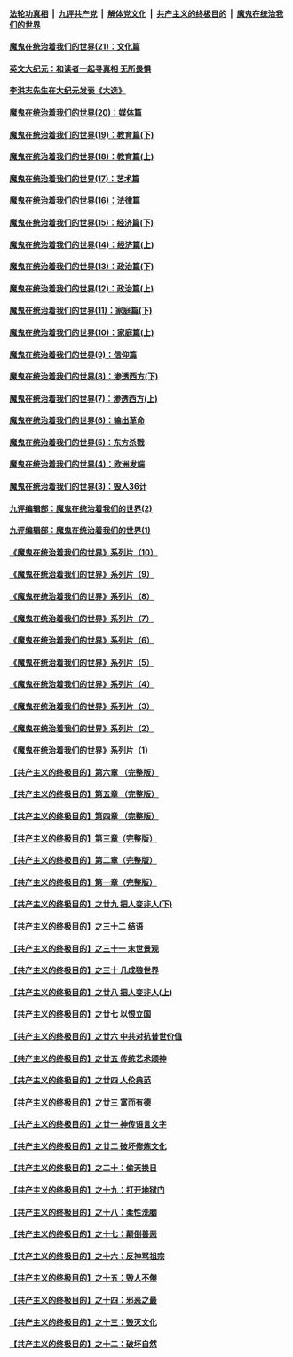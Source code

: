 

####  [法轮功真相](../../../../basic/blob/master/README.md?t=01290831) &nbsp;|&nbsp; [九评共产党](../../../../9ping.md/blob/master/README.md?t=01290831) &nbsp;|&nbsp; [解体党文化](../../../../jtdwh.md/blob/master/README.md?t=01290831)  &nbsp;|&nbsp; [共产主义的终极目的](../../../../gczydzjmd.md/blob/master/README.md?t=01290831) &nbsp;|&nbsp; [魔鬼在统治我们的世界](../../../../mgztzwmdsj.md/blob/master/README.md?t=01290831) 

#### [魔鬼在统治着我们的世界(21)：文化篇](../pages/nsc422/n10597706.md?t=01290831) 

#### [英文大纪元：和读者一起寻真相 无所畏惧](../pages/nsc422/n12542027.md?t=01290831) 

#### [李洪志先生在大纪元发表《大选》](../pages/nsc422/n12534746.md?t=01290831) 

#### [魔鬼在统治着我们的世界(20)：媒体篇](../pages/nsc422/n10586579.md?t=01290831) 

#### [魔鬼在统治着我们的世界(19)：教育篇(下)](../pages/nsc422/n10564808.md?t=01290831) 

#### [魔鬼在统治着我们的世界(18)：教育篇(上)](../pages/nsc422/n10526970.md?t=01290831) 

#### [魔鬼在统治着我们的世界(17)：艺术篇](../pages/nsc422/n10499093.md?t=01290831) 

#### [魔鬼在统治着我们的世界(16)：法律篇](../pages/nsc422/n10485969.md?t=01290831) 

#### [魔鬼在统治着我们的世界(15)：经济篇(下)](../pages/nsc422/n10469975.md?t=01290831) 

#### [魔鬼在统治着我们的世界(14)：经济篇(上)](../pages/nsc422/n10457370.md?t=01290831) 

#### [魔鬼在统治着我们的世界(13)：政治篇(下)](../pages/nsc422/n10448270.md?t=01290831) 

#### [魔鬼在统治着我们的世界(12)：政治篇(上)](../pages/nsc422/n10444576.md?t=01290831) 

#### [魔鬼在统治着我们的世界(11)：家庭篇(下)](../pages/nsc422/n10440961.md?t=01290831) 

#### [魔鬼在统治着我们的世界(10)：家庭篇(上)](../pages/nsc422/n10435448.md?t=01290831) 

#### [魔鬼在统治着我们的世界(9)：信仰篇](../pages/nsc422/n10432159.md?t=01290831) 

#### [魔鬼在统治着我们的世界(8)：渗透西方(下)](../pages/nsc422/n10429603.md?t=01290831) 

#### [魔鬼在统治着我们的世界(7)：渗透西方(上)](../pages/nsc422/n10426013.md?t=01290831) 

#### [魔鬼在统治着我们的世界(6)：输出革命](../pages/nsc422/n10421536.md?t=01290831) 

#### [魔鬼在统治着我们的世界(5)：东方杀戮](../pages/nsc422/n10417707.md?t=01290831) 

#### [魔鬼在统治着我们的世界(4)：欧洲发端](../pages/nsc422/n10414890.md?t=01290831) 

#### [魔鬼在统治着我们的世界(3)：毁人36计](../pages/nsc422/n10411583.md?t=01290831) 

#### [九评编辑部：魔鬼在统治着我们的世界(2)](../pages/nsc422/n10410036.md?t=01290831) 

#### [九评编辑部：魔鬼在统治着我们的世界(1)](../pages/nsc422/n10406825.md?t=01290831) 

#### [《魔鬼在统治着我们的世界》系列片（10）](../pages/nsc422/n12292670.md?t=01290831) 

#### [《魔鬼在统治着我们的世界》系列片（9）](../pages/nsc422/n12290859.md?t=01290831) 

#### [《魔鬼在统治着我们的世界》系列片（8）](../pages/nsc422/n12287445.md?t=01290831) 

#### [《魔鬼在统治着我们的世界》系列片（7）](../pages/nsc422/n12283425.md?t=01290831) 

#### [《魔鬼在统治着我们的世界》系列片（6）](../pages/nsc422/n12282314.md?t=01290831) 

#### [《魔鬼在统治着我们的世界》系列片（5）](../pages/nsc422/n12281419.md?t=01290831) 

#### [《魔鬼在统治着我们的世界》系列片（4）](../pages/nsc422/n12274024.md?t=01290831) 

#### [《魔鬼在统治着我们的世界》系列片（3）](../pages/nsc422/n12271322.md?t=01290831) 

#### [《魔鬼在统治着我们的世界》系列片（2）](../pages/nsc422/n12269049.md?t=01290831) 

#### [《魔鬼在统治着我们的世界》系列片（1）](../pages/nsc422/n12267575.md?t=01290831) 

#### [【共产主义的终极目的】第六章 （完整版）](../pages/nsc422/n11428913.md?t=01290831) 

#### [【共产主义的终极目的】第五章 （完整版）](../pages/nsc422/n11428912.md?t=01290831) 

#### [【共产主义的终极目的】第四章 （完整版）](../pages/nsc422/n11428907.md?t=01290831) 

#### [【共产主义的终极目的】第三章（完整版）](../pages/nsc422/n11428848.md?t=01290831) 

#### [【共产主义的终极目的】第二章（完整版）](../pages/nsc422/n11428831.md?t=01290831) 

#### [【共产主义的终极目的】第一章（完整版）](../pages/nsc422/n11417651.md?t=01290831) 

#### [【共产主义的终极目的】之廿九 把人变非人(下)](../pages/nsc422/n11344140.md?t=01290831) 

#### [【共产主义的终极目的】之三十二 结语](../pages/nsc422/n11360535.md?t=01290831) 

#### [【共产主义的终极目的】之三十一 末世景观](../pages/nsc422/n11351129.md?t=01290831) 

#### [【共产主义的终极目的】之三十 几成狼世界](../pages/nsc422/n11348280.md?t=01290831) 

#### [【共产主义的终极目的】之廿八 把人变非人(上)](../pages/nsc422/n11340492.md?t=01290831) 

#### [【共产主义的终极目的】之廿七 以恨立国](../pages/nsc422/n11336944.md?t=01290831) 

#### [【共产主义的终极目的】之廿六 中共对抗普世价值](../pages/nsc422/n11324785.md?t=01290831) 

#### [【共产主义的终极目的】之廿五 传统艺术颂神](../pages/nsc422/n11296396.md?t=01290831) 

#### [【共产主义的终极目的】之廿四 人伦典范](../pages/nsc422/n11296397.md?t=01290831) 

#### [【共产主义的终极目的】之廿三 富而有德](../pages/nsc422/n11283598.md?t=01290831) 

#### [【共产主义的终极目的】之廿一 神传语言文字](../pages/nsc422/n11263265.md?t=01290831) 

#### [【共产主义的终极目的】之廿二 破坏修炼文化](../pages/nsc422/n11245728.md?t=01290831) 

#### [【共产主义的终极目的】之二十：偷天换日](../pages/nsc422/n11238846.md?t=01290831) 

#### [【共产主义的终极目的】之十九：打开地狱门](../pages/nsc422/n11206376.md?t=01290831) 

#### [【共产主义的终极目的】之十八：柔性洗脑](../pages/nsc422/n11199994.md?t=01290831) 

#### [【共产主义的终极目的】之十七：颠倒善恶](../pages/nsc422/n11179782.md?t=01290831) 

#### [【共产主义的终极目的】之十六：反神骂祖宗](../pages/nsc422/n11166798.md?t=01290831) 

#### [【共产主义的终极目的】之十五：毁人不倦](../pages/nsc422/n11166792.md?t=01290831) 

#### [【共产主义的终极目的】之十四：邪恶之最](../pages/nsc422/n11150249.md?t=01290831) 

#### [【共产主义的终极目的】之十三：毁灭文化](../pages/nsc422/n11135227.md?t=01290831) 

#### [【共产主义的终极目的】之十二：破坏自然](../pages/nsc422/n11135214.md?t=01290831) 

